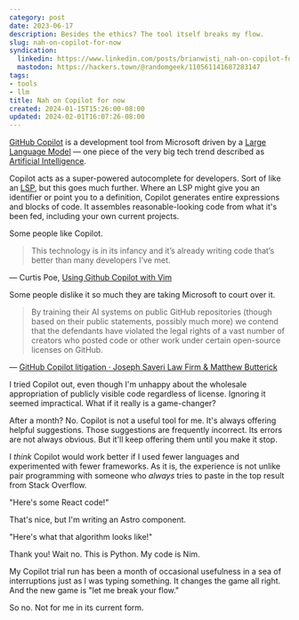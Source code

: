 ```yaml
---
category: post
date: 2023-06-17
description: Besides the ethics? The tool itself breaks my flow.
slug: nah-on-copilot-for-now
syndication:
  linkedin: https://www.linkedin.com/posts/brianwisti_nah-on-copilot-for-now-activity-7075914323344162816-CiqU
  mastodon: https://hackers.town/@randomgeek/110561141687283147
tags:
- tools
- llm
title: Nah on Copilot for now
created: 2024-01-15T15:26:00-08:00
updated: 2024-02-01T16:07:26-08:00
---
```


[GitHub Copilot](https://github.com/features/copilot) is a development tool from Microsoft driven by a [Large Language Model](../../../card/Large%20Language%20Model.md) — one piece of the very big tech trend described as [Artificial Intelligence](../../../card/Artificial%20Intelligence.md).

Copilot acts as a super-powered autocomplete for developers. Sort of like an [LSP](https://microsoft.github.io/language-server-protocol/), but this goes much further. Where an LSP might give you an identifier or point you to a definition, Copilot generates entire expressions and blocks of code. It assembles reasonable-looking code from what it's been fed, including your own current projects.

Some people like Copilot.

 > 
 > This technology is in its infancy and it’s already writing code that’s better than many developers I’ve met.

— Curtis Poe, [Using Github Copilot with Vim](https://ovid.github.io/articles/using-github-copilot-with-vim.html)

Some people dislike it so much they are taking Microsoft to court over it.

 > 
 > By training their AI sys­tems on pub­lic GitHub repos­i­to­ries (though based on their pub­lic state­ments, pos­si­bly much more) we con­tend that the defen­dants have vio­lated the legal rights of a vast num­ber of cre­ators who posted code or other work under cer­tain open-source licenses on GitHub.

— [GitHub Copilot litigation · Joseph Saveri Law Firm & Matthew Butterick](https://githubcopilotlitigation.com/)

I tried Copilot out, even though I'm unhappy about the wholesale appropriation of publicly visible code regardless of license. Ignoring it seemed impractical. What if it really is a game-changer?

After a month? No. Copilot is not a useful tool for me. It's always offering helpful suggestions. Those suggestions are frequently incorrect. Its errors are not always obvious. But it'll keep offering them until you make it stop.

I *think* Copilot would work better if I used fewer languages and experimented with fewer frameworks. As it is, the experience is not unlike pair programming with someone who *always* tries to paste in the top result from Stack Overflow.

"Here's some React code!"

That's nice, but I'm writing an Astro component.

"Here's what that algorithm looks like!"

Thank you! Wait no. This is Python. My code is Nim.

My Copilot trial run has been a month of occasional usefulness in a sea of interruptions just as I was typing something. It changes the game all right. And the new game is "let me break your flow."

So no. Not for me in its current form.
